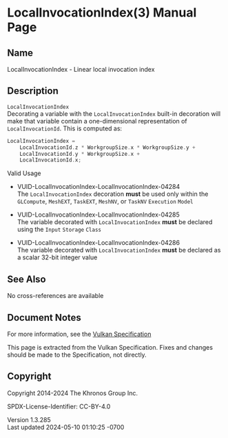 # LocalInvocationIndex(3) Manual Page

## Name

LocalInvocationIndex - Linear local invocation index



## <a href="#_description" class="anchor"></a>Description

`LocalInvocationIndex`  
Decorating a variable with the `LocalInvocationIndex` built-in
decoration will make that variable contain a one-dimensional
representation of `LocalInvocationId`. This is computed as:

``` c
LocalInvocationIndex =
    LocalInvocationId.z * WorkgroupSize.x * WorkgroupSize.y +
    LocalInvocationId.y * WorkgroupSize.x +
    LocalInvocationId.x;
```

Valid Usage

- <a href="#VUID-LocalInvocationIndex-LocalInvocationIndex-04284"
  id="VUID-LocalInvocationIndex-LocalInvocationIndex-04284"></a>
  VUID-LocalInvocationIndex-LocalInvocationIndex-04284  
  The `LocalInvocationIndex` decoration **must** be used only within the
  `GLCompute`, `MeshEXT`, `TaskEXT`, `MeshNV`, or `TaskNV` `Execution`
  `Model`

- <a href="#VUID-LocalInvocationIndex-LocalInvocationIndex-04285"
  id="VUID-LocalInvocationIndex-LocalInvocationIndex-04285"></a>
  VUID-LocalInvocationIndex-LocalInvocationIndex-04285  
  The variable decorated with `LocalInvocationIndex` **must** be
  declared using the `Input` `Storage` `Class`

- <a href="#VUID-LocalInvocationIndex-LocalInvocationIndex-04286"
  id="VUID-LocalInvocationIndex-LocalInvocationIndex-04286"></a>
  VUID-LocalInvocationIndex-LocalInvocationIndex-04286  
  The variable decorated with `LocalInvocationIndex` **must** be
  declared as a scalar 32-bit integer value

## <a href="#_see_also" class="anchor"></a>See Also

No cross-references are available

## <a href="#_document_notes" class="anchor"></a>Document Notes

For more information, see the <a
href="https://registry.khronos.org/vulkan/specs/1.3-extensions/html/vkspec.html#LocalInvocationIndex"
target="_blank" rel="noopener">Vulkan Specification</a>

This page is extracted from the Vulkan Specification. Fixes and changes
should be made to the Specification, not directly.

## <a href="#_copyright" class="anchor"></a>Copyright

Copyright 2014-2024 The Khronos Group Inc.

SPDX-License-Identifier: CC-BY-4.0

Version 1.3.285  
Last updated 2024-05-10 01:10:25 -0700

